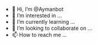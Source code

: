 - 👋 Hi, I’m @Aymanbot
- 👀 I’m interested in ...
- 🌱 I’m currently learning ...
- 💞️ I’m looking to collaborate on ...
- 📫 How to reach me ...

<!---
Aymanbot/Aymanbot is a ✨ special ✨ repository because its `README.md` (this file) appears on your GitHub profile.
You can click the Preview link to take a look at your changes.
--->
